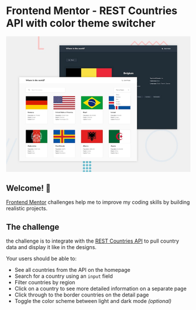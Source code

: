 # Frontend Mentor - REST Countries API with color theme switcher

![Design preview for the REST Countries API with color theme switcher coding challenge](./design/desktop-preview.jpg)

## Welcome! 👋



[Frontend Mentor](https://www.frontendmentor.io) challenges help me to improve my coding skills by building realistic projects.



## The challenge

the challenge is to integrate with the [REST Countries API](https://restcountries.com) to pull country data and display it like in the designs.


Your users should be able to:

- See all countries from the API on the homepage
- Search for a country using an `input` field
- Filter countries by region
- Click on a country to see more detailed information on a separate page
- Click through to the border countries on the detail page
- Toggle the color scheme between light and dark mode *(optional)*

